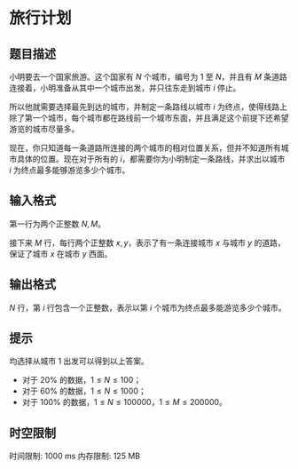 # 旅行计划

## 题目描述

小明要去一个国家旅游。这个国家有 $N$ 个城市，编号为 $1$ 至 $N$，并且有 $M$ 条道路连接着，小明准备从其中一个城市出发，并只往东走到城市 $i$ 停止。

所以他就需要选择最先到达的城市，并制定一条路线以城市 $i$ 为终点，使得线路上除了第一个城市，每个城市都在路线前一个城市东面，并且满足这个前提下还希望游览的城市尽量多。

现在，你只知道每一条道路所连接的两个城市的相对位置关系，但并不知道所有城市具体的位置。现在对于所有的 $i$，都需要你为小明制定一条路线，并求出以城市 $i$ 为终点最多能够游览多少个城市。

## 输入格式

第一行为两个正整数 $N, M$。

接下来 $M$ 行，每行两个正整数 $x, y$，表示了有一条连接城市 $x$ 与城市 $y$ 的道路，保证了城市 $x$ 在城市 $y$ 西面。


## 输出格式

$N$ 行，第 $i$ 行包含一个正整数，表示以第 $i$ 个城市为终点最多能游览多少个城市。


## 提示

均选择从城市 $1$ 出发可以得到以上答案。

- 对于 $20\%$ 的数据，$1\le N ≤ 100$；
- 对于 $60\%$ 的数据，$1\le N ≤ 1000$；
- 对于 $100\%$ 的数据，$1\le N ≤ 100000$，$1\le M ≤ 200000$。


## 时空限制

时间限制: 1000 ms
内存限制: 125 MB
